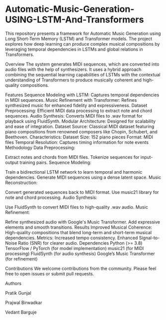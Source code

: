 # Automatic-Music-Generation-USING-LSTM-And-Transformers
This repository presents a framework for Automatic Music Generation using Long Short-Term Memory (LSTM) and Transformer models. The project explores how deep learning can produce complex musical compositions by leveraging temporal dependencies in LSTMs and global relations in Transformers.

Overview
The system generates MIDI sequences, which are converted into audio files with the help of synthesizers. It uses a hybrid approach combining the sequential learning capabilities of LSTMs with the contextual understanding of Transformers to produce musically coherent and high-quality compositions.

Features
Sequence Modeling with LSTM: Captures temporal dependencies in MIDI sequences.
Music Refinement with Transformer: Refines synthesized music for enhanced fidelity and expressiveness.
Dataset Preprocessing: Efficient MIDI data processing to extract note and chord sequences.
Audio Synthesis: Converts MIDI files to .wav format for playback using FluidSynth.
Modular Architecture: Designed for scalability and ease of integration.
Dataset
Source: Classical MIDI dataset featuring piano compositions from renowned composers like Chopin, Schubert, and Beethoven.
Characteristics:
Dataset Size: 152 piano pieces
Format: MIDI files
Temporal Resolution: Captures timing information for note events
Methodology
Data Preprocessing:

Extract notes and chords from MIDI files.
Tokenize sequences for input-output training pairs.
Sequence Modeling:

Train a bidirectional LSTM network to learn temporal and harmonic dependencies.
Generate MIDI sequences using a dense latent space.
Music Reconstruction:

Convert generated sequences back to MIDI format.
Use music21 library for note and chord processing.
Audio Synthesis:

Use FluidSynth to convert MIDI files to high-quality .wav audio.
Music Refinement:

Refine synthesized audio with Google's Music Transformer.
Add expressive elements and smooth transitions.
Results
Improved Musical Coherence: High-quality compositions that blend long-term and short-term musical dependencies.
Metrics:
Increased tempo consistency.
Enhanced Signal-to-Noise Ratio (SNR) for clearer audio.
Dependencies
Python (>= 3.8)
TensorFlow / PyTorch (for model implementation)
music21 (for MIDI processing)
FluidSynth (for audio synthesis)
Google’s Music Transformer (for refinement)

Contributions
We welcome contributions from the community. Please feel free to open issues or submit pull requests.

Authors

Pratik Gunjal

Prajwal Birwadkar

Vedant Barguje
